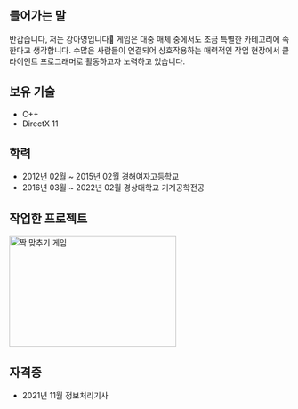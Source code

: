 ## 들어가는 말
반갑습니다, 저는 강아영입니다👋 게임은 대중 매체 중에서도 조금 특별한 카테고리에 속한다고 생각합니다. 수많은 사람들이 연결되어 상호작용하는 매력적인 작업 현장에서 클라이언트 프로그래머로 활동하고자 노력하고 있습니다.

## 보유 기술
- C++
- DirectX 11

## 학력
- 2012년 02월 ~ 2015년 02월 경해여자고등학교
- 2016년 03월 ~ 2022년 02월 경상대학교 기계공학전공
 
## 작업한 프로젝트
<div style="overflow-x: scroll; white-space: nowrap;">
  <a href="https://github.com/river-zero/Memory_Game">
    <img src="https://github.com/river-zero/Memory_Game/blob/main/memory.gif?raw=true" alt="짝 맞추기 게임" width="300" height="200" style="display: inline-block;">
  </a>
</div>

## 자격증
- 2021년 11월 정보처리기사
